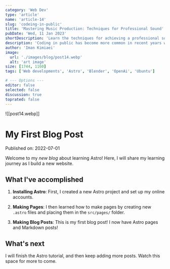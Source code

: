 ```yaml
---
category: 'Web Dev'
type: 'article'
name: 'article-14'
slug: 'codeing-in-public'
title: 'Mastering Music Production: Techniques for Professional Sound'
pubDate: 'Wed, 11 Jan 2023'
shortDescription: 'Learn the techniques for achieving a professional sound in music production, from EQ to compression and beyond.'
description: 'Coding in public has become more common in recent years with the rise of social coding platforms like GitHub and the increasing popularity of open source software development. However, coding in public can present a unique set of challenges for developers who are used to working in private settings. In this article, we will explore the top 10 new challenges that developers may face when coding in public, such as managing feedback from the community, dealing with public scrutiny and criticism, maintaining professionalism and integrity, and balancing productivity with engagement in public forums. This article aims to provide helpful tips and strategies for developers who want to code in public effectively while still maintaining their sanity and productivity.'
author: 'Iman Kimiaei'
image:
  url: './images/blog/post14.webp'
  alt: 'art image'
size: [1744, 1160]
tags: ['Web developments', 'Astro', 'Blender', 'OpenAi', 'Ubuntu']

# --- Options ---
editor: false
selected: false
discussion: true
toprated: false
---
```


![[post14.webp]]

# My First Blog Post

Published on: 2022-07-01

Welcome to my _new blog_ about learning Astro! Here, I will share my learning journey as I build a new website.

## What I've accomplished

1. **Installing Astro**: First, I created a new Astro project and set up my online accounts.

2. **Making Pages**: I then learned how to make pages by creating new `.astro` files and placing them in the `src/pages/` folder.

3. **Making Blog Posts**: This is my first blog post! I now have Astro pages and Markdown posts!

## What's next

I will finish the Astro tutorial, and then keep adding more posts. Watch this space for more to come.
